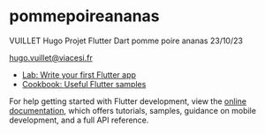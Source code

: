 # pommepoireananas


VUILLET Hugo 
Projet Flutter Dart pomme poire ananas 23/10/23

hugo.vuillet@viacesi.fr

- [Lab: Write your first Flutter app](https://docs.flutter.dev/get-started/codelab)
- [Cookbook: Useful Flutter samples](https://docs.flutter.dev/cookbook)

For help getting started with Flutter development, view the
[online documentation](https://docs.flutter.dev/), which offers tutorials,
samples, guidance on mobile development, and a full API reference.
